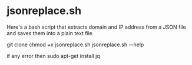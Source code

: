 # jsonreplace.sh
 Here's a bash script that extracts domain and IP address from a JSON file and saves them into a plain text file


git clone
chmod +x jsonreplace.sh
jsonreplace.sh --help

if any error then
sudo apt-get install jq
